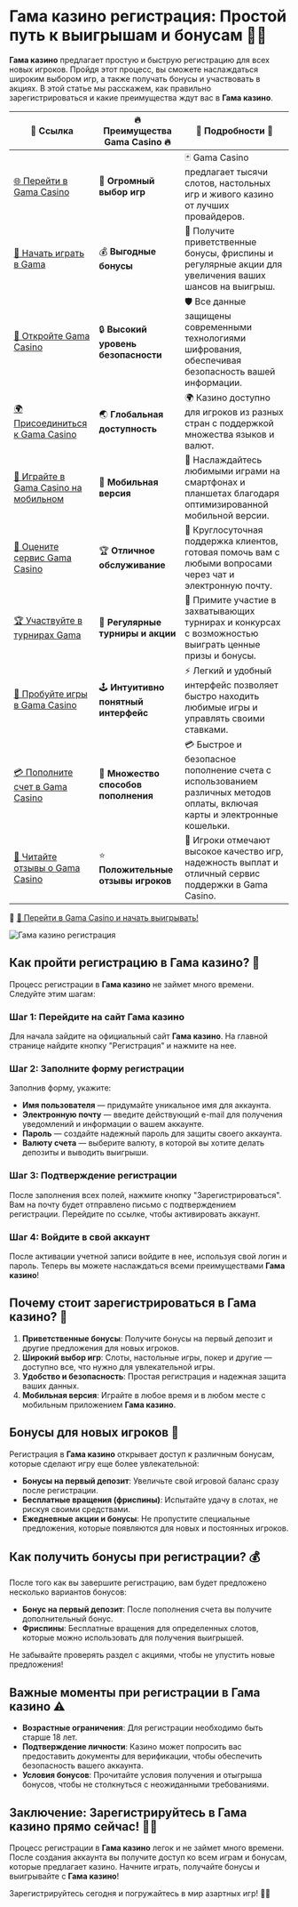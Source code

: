# Гама казино регистрация: Простой путь к выигрышам и бонусам 🎰💥

**Гама казино** предлагает простую и быструю регистрацию для всех новых игроков. Пройдя этот процесс, вы сможете наслаждаться широким выбором игр, а также получать бонусы и участвовать в акциях. В этой статье мы расскажем, как правильно зарегистрироваться и какие преимущества ждут вас в **Гама казино**.

| 🔗 **Ссылка**                                         | 🔥 **Преимущества Gama Casino** 🔥  | 🌟 **Подробности** 🌟 |
|-----------------------------------------------------|-------------------------------------|----------------------|
| [🌐 Перейти в Gama Casino](https://brandplay.link/j6NMKsDz) | 🎰 **Огромный выбор игр**            | 🃏 Gama Casino предлагает тысячи слотов, настольных игр и живого казино от лучших провайдеров. |
| [💸 Начать играть в Gama](https://brandplay.link/j6NMKsDz) | 💰 **Выгодные бонусы**                | 🎁 Получите приветственные бонусы, фриспины и регулярные акции для увеличения ваших шансов на выигрыш. |
| [🔐 Откройте Gama Casino](https://brandplay.link/j6NMKsDz) | 🔒 **Высокий уровень безопасности**    | 🛡️ Все данные защищены современными технологиями шифрования, обеспечивая безопасность вашей информации. |
| [🌍 Присоединиться к Gama Casino](https://brandplay.link/j6NMKsDz) | 🌏 **Глобальная доступность**         | 🌍 Казино доступно для игроков из разных стран с поддержкой множества языков и валют. |
| [📱 Играйте в Gama Casino на мобильном](https://brandplay.link/j6NMKsDz) | 📲 **Мобильная версия**                | 📱 Наслаждайтесь любимыми играми на смартфонах и планшетах благодаря оптимизированной мобильной версии. |
| [🔧 Оцените сервис Gama Casino](https://brandplay.link/j6NMKsDz) | 🏆 **Отличное обслуживание**          | 🤝 Круглосуточная поддержка клиентов, готовая помочь вам с любыми вопросами через чат и электронную почту. |
| [🏆 Участвуйте в турнирах Gama](https://brandplay.link/j6NMKsDz) | 🎉 **Регулярные турниры и акции**      | 🥇 Примите участие в захватывающих турнирах и конкурсах с возможностью выиграть ценные призы и бонусы. |
| [🎯 Пробуйте игры в Gama Casino](https://brandplay.link/j6NMKsDz) | 🕹️ **Интуитивно понятный интерфейс**   | ⚡ Легкий и удобный интерфейс позволяет быстро находить любимые игры и управлять своими ставками. |
| [💳 Пополните счет в Gama Casino](https://brandplay.link/j6NMKsDz) | 💸 **Множество способов пополнения**    | 💳 Быстрое и безопасное пополнение счета с использованием различных методов оплаты, включая карты и электронные кошельки. |
| [💬 Читайте отзывы о Gama Casino](https://brandplay.link/j6NMKsDz) | ⭐ **Положительные отзывы игроков**     | 👏 Игроки отмечают высокое качество игр, надежность выплат и отличный сервис поддержки в Gama Casino. |

🔗 [🚀 Перейти в Gama Casino и начать выигрывать!](https://brandplay.link/j6NMKsDz)

![Гама казино регистрация](https://imgbb.ru/frontend/posts/creation/2023-07-22/oi161jo2va9xnz4uodk35psn1qej265k1wj.jpg)

## Как пройти регистрацию в Гама казино? 📝

Процесс регистрации в **Гама казино** не займет много времени. Следуйте этим шагам:

### Шаг 1: Перейдите на сайт Гама казино
Для начала зайдите на официальный сайт **Гама казино**. На главной странице найдите кнопку "Регистрация" и нажмите на нее.

### Шаг 2: Заполните форму регистрации
Заполнив форму, укажите:
- **Имя пользователя** — придумайте уникальное имя для аккаунта.
- **Электронную почту** — введите действующий e-mail для получения уведомлений и информации о вашем аккаунте.
- **Пароль** — создайте надежный пароль для защиты своего аккаунта.
- **Валюту счета** — выберите валюту, в которой вы хотите делать депозиты и выводить выигрыши.

### Шаг 3: Подтверждение регистрации
После заполнения всех полей, нажмите кнопку "Зарегистрироваться". Вам на почту будет отправлено письмо с подтверждением регистрации. Перейдите по ссылке, чтобы активировать аккаунт.

### Шаг 4: Войдите в свой аккаунт
После активации учетной записи войдите в нее, используя свой логин и пароль. Теперь вы можете наслаждаться всеми преимуществами **Гама казино**!

## Почему стоит зарегистрироваться в Гама казино? 🎁

1. **Приветственные бонусы**: Получите бонусы на первый депозит и другие предложения для новых игроков.
2. **Широкий выбор игр**: Слоты, настольные игры, покер и другие — доступно все, что нужно для увлекательной игры.
3. **Удобство и безопасность**: Простая регистрация и надежная защита ваших данных.
4. **Мобильная версия**: Играйте в любое время и в любом месте с мобильным приложением **Гама казино**.

## Бонусы для новых игроков 🎉

Регистрация в **Гама казино** открывает доступ к различным бонусам, которые сделают игру еще более увлекательной:
- **Бонусы на первый депозит**: Увеличьте свой игровой баланс сразу после регистрации.
- **Бесплатные вращения (фриспины)**: Испытайте удачу в слотах, не рискуя своими средствами.
- **Ежедневные акции и бонусы**: Не пропустите специальные предложения, которые появляются для новых и постоянных игроков.

## Как получить бонусы при регистрации? 💰

После того как вы завершите регистрацию, вам будет предложено несколько вариантов бонусов:
- **Бонус на первый депозит**: После пополнения счета вы получите дополнительный бонус.
- **Фриспины**: Бесплатные вращения для определенных слотов, которые можно использовать для получения выигрышей.

Не забывайте проверять раздел с акциями, чтобы не упустить новые предложения!

## Важные моменты при регистрации в Гама казино ⚠️

- **Возрастные ограничения**: Для регистрации необходимо быть старше 18 лет.
- **Подтверждение личности**: Казино может попросить вас предоставить документы для верификации, чтобы обеспечить безопасность вашего аккаунта.
- **Условия бонусов**: Прочитайте условия получения и отыгрыша бонусов, чтобы не столкнуться с неожиданными требованиями.

## Заключение: Зарегистрируйтесь в Гама казино прямо сейчас! 🎰🔥

Процесс регистрации в **Гама казино** легок и не займет много времени. После создания аккаунта вы получите доступ ко всем играм и бонусам, которые предлагает казино. Начните играть, получайте бонусы и выигрывайте с **Гама казино**!

Зарегистрируйтесь сегодня и погружайтесь в мир азартных игр! 🎁💸

